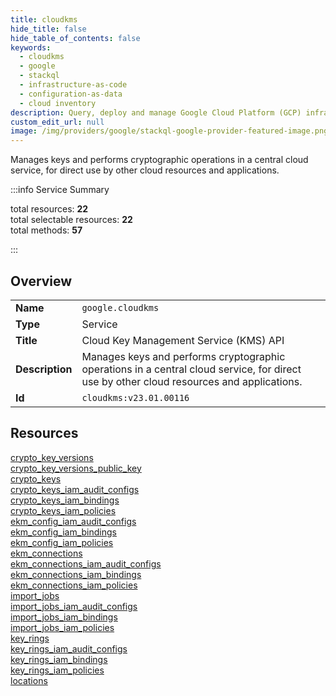 ```yaml
---
title: cloudkms
hide_title: false
hide_table_of_contents: false
keywords:
  - cloudkms
  - google
  - stackql
  - infrastructure-as-code
  - configuration-as-data
  - cloud inventory
description: Query, deploy and manage Google Cloud Platform (GCP) infrastructure and resources using SQL
custom_edit_url: null
image: /img/providers/google/stackql-google-provider-featured-image.png
---
```

Manages keys and performs cryptographic operations in a central cloud service, for direct use by other cloud resources and applications.   
    
:::info Service Summary

<div class="row">
<div class="providerDocColumn">
<span>total resources:&nbsp;<b>22</b></span><br />
<span>total selectable resources:&nbsp;<b>22</b></span><br />
<span>total methods:&nbsp;<b>57</b></span><br />
</div>
</div>

:::

## Overview
<table><tbody>
<tr><td><b>Name</b></td><td><code>google.cloudkms</code></td></tr>
<tr><td><b>Type</b></td><td>Service</td></tr>
<tr><td><b>Title</b></td><td>Cloud Key Management Service (KMS) API</td></tr>
<tr><td><b>Description</b></td><td>Manages keys and performs cryptographic operations in a central cloud service, for direct use by other cloud resources and applications. </td></tr>
<tr><td><b>Id</b></td><td><code>cloudkms:v23.01.00116</code></td></tr>
</tbody></table>

## Resources
<div class="row">
<div class="providerDocColumn">
<a href="/providers/google/cloudkms/crypto_key_versions/">crypto_key_versions</a><br />
<a href="/providers/google/cloudkms/crypto_key_versions_public_key/">crypto_key_versions_public_key</a><br />
<a href="/providers/google/cloudkms/crypto_keys/">crypto_keys</a><br />
<a href="/providers/google/cloudkms/crypto_keys_iam_audit_configs/">crypto_keys_iam_audit_configs</a><br />
<a href="/providers/google/cloudkms/crypto_keys_iam_bindings/">crypto_keys_iam_bindings</a><br />
<a href="/providers/google/cloudkms/crypto_keys_iam_policies/">crypto_keys_iam_policies</a><br />
<a href="/providers/google/cloudkms/ekm_config_iam_audit_configs/">ekm_config_iam_audit_configs</a><br />
<a href="/providers/google/cloudkms/ekm_config_iam_bindings/">ekm_config_iam_bindings</a><br />
<a href="/providers/google/cloudkms/ekm_config_iam_policies/">ekm_config_iam_policies</a><br />
<a href="/providers/google/cloudkms/ekm_connections/">ekm_connections</a><br />
<a href="/providers/google/cloudkms/ekm_connections_iam_audit_configs/">ekm_connections_iam_audit_configs</a><br />
</div>
<div class="providerDocColumn">
<a href="/providers/google/cloudkms/ekm_connections_iam_bindings/">ekm_connections_iam_bindings</a><br />
<a href="/providers/google/cloudkms/ekm_connections_iam_policies/">ekm_connections_iam_policies</a><br />
<a href="/providers/google/cloudkms/import_jobs/">import_jobs</a><br />
<a href="/providers/google/cloudkms/import_jobs_iam_audit_configs/">import_jobs_iam_audit_configs</a><br />
<a href="/providers/google/cloudkms/import_jobs_iam_bindings/">import_jobs_iam_bindings</a><br />
<a href="/providers/google/cloudkms/import_jobs_iam_policies/">import_jobs_iam_policies</a><br />
<a href="/providers/google/cloudkms/key_rings/">key_rings</a><br />
<a href="/providers/google/cloudkms/key_rings_iam_audit_configs/">key_rings_iam_audit_configs</a><br />
<a href="/providers/google/cloudkms/key_rings_iam_bindings/">key_rings_iam_bindings</a><br />
<a href="/providers/google/cloudkms/key_rings_iam_policies/">key_rings_iam_policies</a><br />
<a href="/providers/google/cloudkms/locations/">locations</a><br />
</div>
</div>
